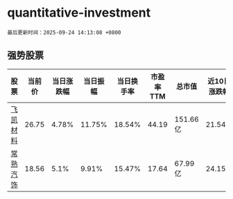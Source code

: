 # quantitative-investment

`最后更新时间：2025-09-24 14:13:08 +0800`

## 强势股票

|股票|当前价|当日涨跌幅|当日振幅|当日换手率|市盈率TTM|总市值|近10日涨跌幅|
|----|----|----|----|----|----|----|----|
|[飞凯材料](https://xueqiu.com/S/SZ300398)|26.75|4.78%|11.75%|18.54%|44.19|151.66亿|21.54%|
|[常熟汽饰](https://xueqiu.com/S/SH603035)|18.56|5.1%|9.91%|15.47%|17.64|67.99亿|24.15%|
